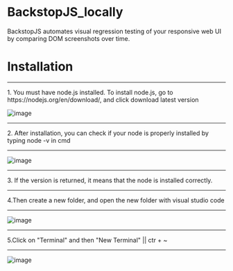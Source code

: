 # BackstopJS_locally
BackstopJS automates visual regression testing of your responsive web UI by comparing DOM screenshots over time.


<h1>Installation</h1>

<hr>

<p>1. You must have node.js installed. To install node.js, go to https://nodejs.org/en/download/, and click download latest version</p>

![image](https://user-images.githubusercontent.com/98982966/207040068-e8a932cb-edfc-4e3a-bf5d-3a8162cbb89b.png)

<hr>

<p>2. After installation, you can check if your node is properly installed by typing node -v in cmd</p>

<hr>

![image](https://user-images.githubusercontent.com/98982966/207042801-16cb2930-bbc3-4edf-98ae-049ea9657e87.png)

<hr>

<p>3. If the version is returned, it means that the node is installed correctly.</p>

<hr>

<p>4.Then create a new folder, and open the new folder with visual studio code</p>

<hr>

![image](https://user-images.githubusercontent.com/98982966/207041927-29f7d593-de6f-457f-aeaa-77964e07ba28.png)

<hr>

<p>5.Click on "Terminal" and then "New Terminal" || ctr + ~ </p>

<hr>

![image](https://user-images.githubusercontent.com/98982966/207042260-3760e9fb-3989-46ef-987d-bf6e7f1781e9.png)
